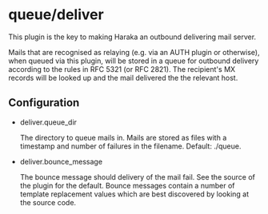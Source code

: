 queue/deliver
=============

This plugin is the key to making Haraka an outbound delivering mail server.

Mails that are recognised as relaying (e.g. via an AUTH plugin or otherwise),
when queued via this plugin, will be stored in a queue for outbound delivery
according to the rules in RFC 5321 (or RFC 2821). The recipient's MX records
will be looked up and the mail delivered the the relevant host.

Configuration
-------------

* deliver.queue_dir

  The directory to queue mails in. Mails are stored as files with a
  timestamp and number of failures in the filename. Default: ./queue.

* deliver.bounce_message
  
  The bounce message should delivery of the mail fail. See the source of the
  plugin for the default. Bounce messages contain a number of template
  replacement values which are best discovered by looking at the source code.
